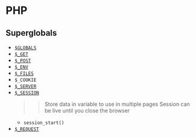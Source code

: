 # PHP
## Superglobals
- [`$GLOBALS`](sg-globals.php)
- [`$_GET`](sg-request.php)
- [`$_POST`](sg-request.php)
- [`$_ENV`](sg-env.php)
- [`$_FILES`](sg-request.php)
- `$_COOKIE`
- [`$_SERVER`](sg-server.php)
- [`$_SESSION`](sg-request.php)
    >> Store data in variable to use in multiple pages
    >> Session can be live until you close the browser
    - `session_start()`
- [`$_REQUEST`](sg-request.php)

